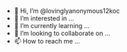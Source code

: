 - 👋 Hi, I’m @lovinglyanonymous12koc
- 👀 I’m interested in ...
- 🌱 I’m currently learning ...
- 💞️ I’m looking to collaborate on ...
- 📫 How to reach me ...

<!---
lovinglyanonymous12koc/lovinglyanonymous12koc is a ✨ special ✨ repository because its `README.md` (this file) appears on your GitHub profile.
You can click the Preview link to take a look at your changes.
--->

